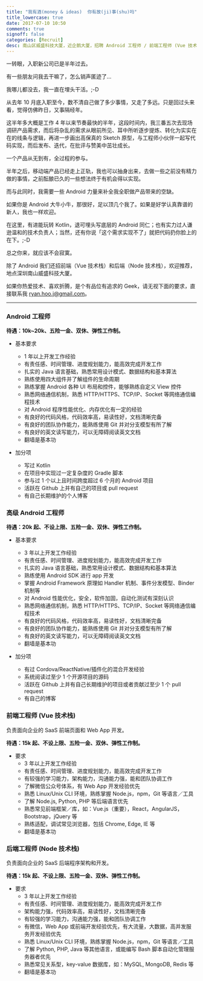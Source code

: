 ```yaml
---
title: "我有酒(money & ideas)  你有故(ji)事(shu)吗"
title_lowercase: true
date: 2017-07-10 10:50
comments: true
signoff: false
categories: [Recruit]
desc: 南山区威盛科技大厦，近企鹅大厦，招聘 Android 工程师 / 前端工程师 (Vue 技术栈) / 后端工程师 (Node 技术栈)。在这里，有进能玩转 Kotlin，退可埋头写底层的 Android 同仁；也有实力过人谦逊温和的技术负责人；当然，还有你说「这个需求实现不了」就把代码扔你脸上的在下。;-D 总之你来，就应该不会寂寞。
---
```


一转眼，入职新公司已是半年过去。

有一些朋友问我去干嘛了，怎么销声匿迹了...

我哪儿都没去，我一直在埋头干活。;-D

从去年 10 月底入职至今，数不清自己做了多少事情，又走了多远。只是回过头来看，觉得仿佛昨日，又事隔经年。

这半年多大概是工作 4 年以来节奏最快的半年，这段时间内，我三番五次去现场调研产品需求，而后将杂乱的需求从眼前所见、耳中所听逐步提炼、转化为实实在在的线条与逻辑，再进一步画出高保真的 Sketch 原型，与工程师小伙伴一起写代码实现，而后发布、迭代，在批评与赞美中茁壮成长。

一个产品从无到有，全过程的参与。

半年之后，移动端产品已经走上正轨，我也可以抽身出来，去做一些之前没有精力做的事情，之前酝酿已久的一些想法终于有机会得以实现。

而与此同时，我需要一些 Android 力量来补全我全职做产品带来的空缺。

如果你是 Android 大牛小牛，那很好，足以顶几个我了。如果是好学认真靠谱的新人，我也一样欢迎。

在这里，有进能玩转 Kotlin，退可埋头写底层的 Android 同仁；也有实力过人谦逊温和的技术负责人；当然，还有你说「这个需求实现不了」就把代码扔你脸上的在下。;-D

总之你来，就应该不会寂寞。

除了 Android 我们还招前端（Vue 技术栈）和后端（Node 技术栈），欢迎推荐，地点深圳南山威盛科技大厦。

如果你热爱技术、喜欢折腾，是个有品位有追求的 Geek，请无视下面的要求，直接联系我 [ryan.hoo.j@gmail.com](mailto:ryan.hoo.j@gmail.com)。

---

### Android 工程师

**待遇：10k~20k、五险一金、双休、弹性工作制。**

- 基本要求
  - 1 年以上开发工作经验
  - 有责任感、时间管理、进度规划能力，能高效完成开发工作
  - 扎实的 Java 语言基础，熟悉常用设计模式、数据结构和基本算法
  - 熟练使用四大组件并了解组件的生命周期
  - 熟练掌握 Android 各种 UI 布局和控件，能够熟练自定义 View 控件
  - 熟悉网络通信机制，熟悉  HTTP/HTTPS、TCP/IP、Socket 等网络通信编程技术
  - 对 Android 程序性能优化、内存优化有一定的经验
  - 有良好的代码风格，代码效率高，易读性好，文档清晰完备
  - 有良好的团队协作能力，能熟练使用 Git 并对分支模型有所了解
  - 有良好的英文读写能力，可以无障碍阅读英文文档
  - 翻墙是基本功

- 加分项
  - 写过 Kotlin
  - 在项目中实现过一定复杂度的 Gradle 脚本
  - 参与过 1 个以上且时间跨度超过 6 个月的 Android 项目
  - 活跃在 Github 上并有自己的项目或 pull request
  - 有自己长期维护的个人博客

### 高级 Android 工程师

**待遇：20k 起、不设上限、五险一金、双休、弹性工作制。**

- 基本要求
  - 3 年以上开发工作经验
  - 有责任感、时间管理、进度规划能力，能高效完成开发工作
  - 扎实的 Java 语言基础，熟悉常用设计模式、数据结构和基本算法
  - 熟练使用 Android SDK 进行 app 开发
  - 掌握 Android Framework 原理如 Handler 机制、事件分发模型、Binder 机制等
  - 对 Android 性能优化，安全，软件加固，自动化测试有深刻认识
  - 熟悉网络通信机制，熟悉  HTTP/HTTPS、TCP/IP、Socket 等网络通信编程技术
  - 有良好的代码风格，代码效率高，易读性好，文档清晰完备
  - 有良好的团队协作能力，能熟练使用 Git 并对分支模型有所了解
  - 有良好的英文读写能力，可以无障碍阅读英文文档
  - 翻墙是基本功

- 加分项
  - 有过 Cordova/ReactNative/插件化的混合开发经验
  - 系统阅读过至少 1 个开源项目的源码
  - 活跃在 Github 上并有自己长期维护的项目或者贡献过至少 1 个 pull request
  - 有自己的博客

### 前端工程师 (Vue 技术栈)

负责面向企业的 SaaS 前端页面和 Web App 开发。

**待遇：15k 起、不设上限、五险一金、双休、弹性工作制。**

- 要求
  - 3 年以上开发工作经验
  - 有责任感、时间管理、进度规划能力，能高效完成开发工作
  - 有较强的学习能力，架构能力，沟通能力强，能和团队协调工作
  - 了解微信公众号体系，有 Web App 开发经验优先
  - 熟悉 Linux/Unix CLI 环境，熟练掌握 Node.js，npm，Git 等语言／工具
  - 了解 Node.js, Python, PHP 等后端语言优先
  - 熟悉常见前端框架／库，如：Vue.js（重要），React，AngularJS，Bootstrap，jQuery 等
  - 熟练适配，调试常见浏览器，包括 Chrome, Edge, IE 等
  - 翻墙是基本功

### 后端工程师 (Node 技术栈)

负责面向企业的 SaaS 后端程序架构和开发。

**待遇：15k 起、不设上限、五险一金、双休、弹性工作制。**

- 要求
  - 3 年以上开发工作经验
  - 有责任感、时间管理、进度规划能力，能高效完成开发工作
  - 架构能力强，代码效率高，易读性好，文档清晰完备
  - 有较强的学习能力，沟通能力强，能和团队协调工作
  - 有微信，Web App 或前端开发经验优先，有大流量，大数据，高并发服务开发经验优先
  - 熟悉 Linux/Unix CLI 环境，熟练掌握 Node.js，npm，Git 等语言／工具
  - 了解 Python, PHP, Java 等其他语言，或能编写 Bash 脚本自动化管理服务器者优先
  - 熟悉常见关系型，key-value 数据库，如：MySQL, MongoDB, Redis 等
  - 翻墙是基本功
